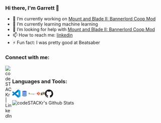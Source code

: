 ### Hi there, I'm Garrett 👋

- 🔭 I’m currently working on [Mount and Blade II: Bannerlord Coop Mod](https://github.com/Bannerlord-Coop-Team/BannerlordCoop)
- 🌱 I’m currently learning machine learning
- 🤔 I’m looking for help with [Mount and Blade II: Bannerlord Coop Mod](https://github.com/Bannerlord-Coop-Team/BannerlordCoop)
- 📫 How to reach me: [linkedin]
- ⚡ Fun fact: I was pretty good at Beatsaber

### Connect with me:

[<img align="left" alt="codeSTACKr | LinkedIn" width="22px" src="https://cdn.jsdelivr.net/npm/simple-icons@v3/icons/linkedin.svg" />][linkedin]

<br />

### Languages and Tools:

<img align="left" alt="Visual Studio Code" width="26px" src="https://raw.githubusercontent.com/github/explore/80688e429a7d4ef2fca1e82350fe8e3517d3494d/topics/visual-studio-code/visual-studio-code.png" />
<img align="left" alt="SQL" width="26px" src="https://raw.githubusercontent.com/github/explore/80688e429a7d4ef2fca1e82350fe8e3517d3494d/topics/sql/sql.png" />
<img align="left" alt="MongoDB" width="26px" src="https://raw.githubusercontent.com/github/explore/80688e429a7d4ef2fca1e82350fe8e3517d3494d/topics/mongodb/mongodb.png" />
<img align="left" alt="Git" width="26px" src="https://raw.githubusercontent.com/github/explore/80688e429a7d4ef2fca1e82350fe8e3517d3494d/topics/git/git.png" />
<img align="left" alt="GitHub" width="26px" src="https://raw.githubusercontent.com/github/explore/78df643247d429f6cc873026c0622819ad797942/topics/github/github.png" />

<br />
<br />

<img align="left" alt="codeSTACKr's Github Stats" src="https://github-readme-stats.vercel.app/api?username=garrettluskey&count_private=true&show_icons=true&hide_border=true" />

[website]: http://garrettluskey.github.io/
[linkedin]: https://www.linkedin.com/in/garrett-luskey-36a803100/
